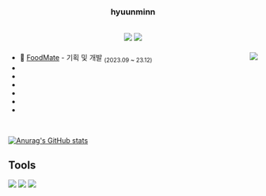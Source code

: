 <div align="center">
  
  ### hyuunminn
  

<a href="https://ansgusals0627.tistory.com"><img src="https://img.shields.io/badge/개발 블로그-E5511E?style=badge&logo=Tistory&logoColor=white"/></a> <a href="https://www.notion.so/Mun-s-ee4c90ed78374f268d25a37a1f538c93?pvs=4"><img src="https://img.shields.io/badge/Mun's-000000?style=badge&logo=notion&logoColor=white"/></a> 
  ---

</div>

<a href="https://solved.ac/mhm0627"><img align="right" src="http://mazassumnida.wtf/api/v2/generate_badge?boj=mhm0627&theme=dark"/></a>

- 🍔 [FoodMate](링크) - 기획 및 개발 <sub>(2023.09 ~ 23.12)</sub>
- 
- 
- 
- 
- 
- 

<br/>

[![Anurag's GitHub stats](https://github-readme-stats.vercel.app/api?username=moonhyeonmin)](https://github.com/moonhyeonmin/github-readme-stats)

## Tools
<img src="https://img.shields.io/badge/Node.js-5FA04E?style=flat-square&logo=node.js&logoColor=black"/> <img src="https://img.shields.io/badge/typescript-3178C6?style=flat-square&logo=typescript&logoColor=white"/> <img src="https://img.shields.io/badge/Python-3776AB?style=flat-square&logo=python&logoColor=white"/>
</div>
</details>
